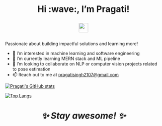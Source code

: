 <h1 align='center'> Hi :wave:,  I’m Pragati! 

<p>
<a href="https://www.linkedin.com/in/pragati-singh21/"> <img height="30" src="https://github.com/WaylonWalker/WaylonWalker/blob/main/icon/linkedin.png?raw=true"></a>
 </p></h1>

Passionate about building impactful solutions and learning more!


- 👀 I’m interested in machine learning and software engineering
- 🌱 I’m currently learning MERN stack and ML pipeline
- 💞️ I’m looking to collaborate on NLP or computer vision projects related to pose estimation 
- 📫 Reach out to me at pragatisingh2107@gmail.com 


 [![Pragati's GitHub stats](https://github-readme-stats.vercel.app/api?username=Prags21&hide=contribs,stars&show_icons=true)](https://github.com/anuraghazra/github-readme-stats)
 
 [![Top Langs](https://github-readme-stats.vercel.app/api/top-langs/?username=Prags21&layout=compact)](https://github.com/anuraghazra/github-readme-stats)


<!---
Prags21/Prags21 is a ✨ special ✨ repository because its `README.md` (this file) appears on your GitHub profile.
You can click the Preview link to take a look at your changes.
--->


<h1 align='center'><i>✨ Stay awesome! ✨</i></h1>

